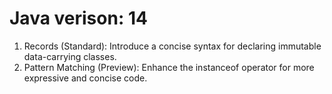 # Java verison: 14
1. Records (Standard): Introduce a concise syntax for declaring immutable data-carrying classes.
2. Pattern Matching (Preview): Enhance the instanceof operator for more expressive and concise code.
